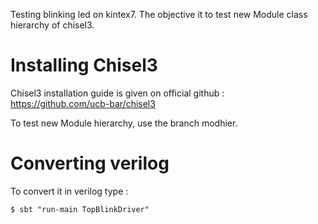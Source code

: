 Testing blinking led on kintex7. The objective it to test new Module class
hierarchy of chisel3.

Installing Chisel3
==================
Chisel3 installation guide is given on official github :
https://github.com/ucb-bar/chisel3

To test new Module hierarchy, use the branch modhier.


Converting verilog
==================

To convert it in verilog type :

```
$ sbt "run-main TopBlinkDriver" 
```
